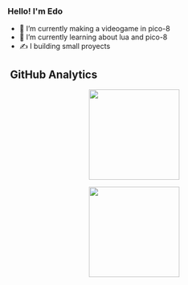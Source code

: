 ### Hello! I'm Edo

- 🔭 I’m currently making a videogame in pico-8
- 🌱 I’m currently learning about lua and pico-8
- ✍️ I building small proyects

<!-- GitHub Analytics -->
## &nbsp;GitHub Analytics

<p align="center">
<a href="https://github.com/edopalomino">
  <img height="180em" src="https://github-readme-stats-eight-theta.vercel.app/api?username=edopalomino&show_icons=true&theme=algolia&include_all_commits=true&count_private=true"/>
</a>
</p>

<p align="center">
<a href="https://github.com/edopalomino">
  <img height="180em" src="https://github-readme-stats-eight-theta.vercel.app/api/top-langs/?username=edopalomino&layout=compact&langs_count=8&theme=algolia"/>
</a>
</p>

